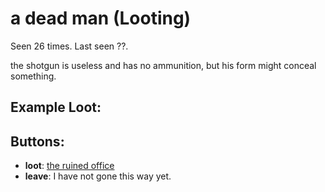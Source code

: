 # a dead man (Looting)

Seen 26 times. Last seen ??.

the shotgun is useless and has no ammunition, but his form might conceal something.

## Example Loot:


## Buttons:

- **loot**: [the ruined office](the-ruined-office-Nnkh4ub.md)
- **leave**: I have not gone this way yet.
